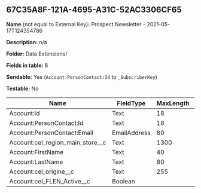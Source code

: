 ## 67C35A8F-121A-4695-A31C-52AC3306CF65

**Name** (not equal to External Key)**:** Prospect Newsletter - 2021-05-17T124354786

**Description:** n/a

**Folder:** Data Extensions/

**Fields in table:** 8

**Sendable:** Yes (`Account:PersonContact:Id` to `_SubscriberKey`)

**Testable:** No

| Name | FieldType | MaxLength | IsPrimaryKey | IsNullable | DefaultValue |
| --- | --- | --- | --- | --- | --- |
| Account:Id | Text | 18 | - | - |  |
| Account:PersonContact:Id | Text | 18 | - | - |  |
| Account:PersonContact:Email | EmailAddress | 80 | - | + |  |
| Account:cel_region_main_store__c | Text | 1300 | - | + |  |
| Account:FirstName | Text | 40 | - | + |  |
| Account:LastName | Text | 80 | - | + |  |
| Account:cel_origine__c | Text | 255 | - | + |  |
| Account:cel_FLEN_Active__c | Boolean |  | - | + | False |

